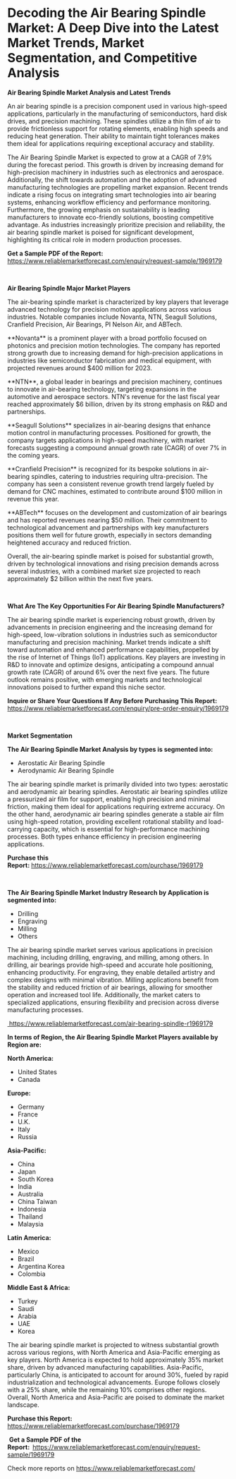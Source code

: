 <p><h1>Decoding the Air Bearing Spindle Market: A Deep Dive into the Latest Market Trends, Market Segmentation, and Competitive Analysis</h1></p><p><strong>Air Bearing Spindle Market Analysis and Latest Trends</strong></p>
<p><p>An air bearing spindle is a precision component used in various high-speed applications, particularly in the manufacturing of semiconductors, hard disk drives, and precision machining. These spindles utilize a thin film of air to provide frictionless support for rotating elements, enabling high speeds and reducing heat generation. Their ability to maintain tight tolerances makes them ideal for applications requiring exceptional accuracy and stability.</p><p>The Air Bearing Spindle Market is expected to grow at a CAGR of 7.9% during the forecast period. This growth is driven by increasing demand for high-precision machinery in industries such as electronics and aerospace. Additionally, the shift towards automation and the adoption of advanced manufacturing technologies are propelling market expansion. Recent trends indicate a rising focus on integrating smart technologies into air bearing systems, enhancing workflow efficiency and performance monitoring. Furthermore, the growing emphasis on sustainability is leading manufacturers to innovate eco-friendly solutions, boosting competitive advantage. As industries increasingly prioritize precision and reliability, the air bearing spindle market is poised for significant development, highlighting its critical role in modern production processes.</p></p>
<p><strong>Get a Sample PDF of the Report:&nbsp;</strong> <a href="https://www.reliablemarketforecast.com/enquiry/request-sample/1969179?utm_campaign=3539&utm_medium=2&utm_source=Github&utm_content=ia&utm_term=10042025&utm_id=air-bearing-spindle">https://www.reliablemarketforecast.com/enquiry/request-sample/1969179</a></p>
<p>&nbsp;</p>
<p><strong>Air Bearing Spindle Major Market Players</strong></p>
<p><p>The air-bearing spindle market is characterized by key players that leverage advanced technology for precision motion applications across various industries. Notable companies include Novanta, NTN, Seagull Solutions, Cranfield Precision, Air Bearings, PI Nelson Air, and ABTech.</p><p>**Novanta** is a prominent player with a broad portfolio focused on photonics and precision motion technologies. The company has reported strong growth due to increasing demand for high-precision applications in industries like semiconductor fabrication and medical equipment, with projected revenues around $400 million for 2023.</p><p>**NTN**, a global leader in bearings and precision machinery, continues to innovate in air-bearing technology, targeting expansions in the automotive and aerospace sectors. NTN's revenue for the last fiscal year reached approximately $6 billion, driven by its strong emphasis on R&D and partnerships.</p><p>**Seagull Solutions** specializes in air-bearing designs that enhance motion control in manufacturing processes. Positioned for growth, the company targets applications in high-speed machinery, with market forecasts suggesting a compound annual growth rate (CAGR) of over 7% in the coming years.</p><p>**Cranfield Precision** is recognized for its bespoke solutions in air-bearing spindles, catering to industries requiring ultra-precision. The company has seen a consistent revenue growth trend largely fueled by demand for CNC machines, estimated to contribute around $100 million in revenue this year.</p><p>**ABTech** focuses on the development and customization of air bearings and has reported revenues nearing $50 million. Their commitment to technological advancement and partnerships with key manufacturers positions them well for future growth, especially in sectors demanding heightened accuracy and reduced friction.</p><p>Overall, the air-bearing spindle market is poised for substantial growth, driven by technological innovations and rising precision demands across several industries, with a combined market size projected to reach approximately $2 billion within the next five years.</p></p>
<p>&nbsp;</p>
<p><strong>What Are The Key Opportunities For Air Bearing Spindle Manufacturers?</strong></p>
<p><p>The air bearing spindle market is experiencing robust growth, driven by advancements in precision engineering and the increasing demand for high-speed, low-vibration solutions in industries such as semiconductor manufacturing and precision machining. Market trends indicate a shift toward automation and enhanced performance capabilities, propelled by the rise of Internet of Things (IoT) applications. Key players are investing in R&D to innovate and optimize designs, anticipating a compound annual growth rate (CAGR) of around 6% over the next five years. The future outlook remains positive, with emerging markets and technological innovations poised to further expand this niche sector.</p></p>
<p><strong>Inquire or Share Your Questions If Any Before Purchasing This Report:</strong> <a href="https://www.reliablemarketforecast.com/enquiry/pre-order-enquiry/1969179?utm_campaign=3539&utm_medium=2&utm_source=Github&utm_content=ia&utm_term=10042025&utm_id=air-bearing-spindle">https://www.reliablemarketforecast.com/enquiry/pre-order-enquiry/1969179</a></p>
<p>&nbsp;</p>
<p><strong>Market Segmentation</strong></p>
<p><strong>The Air Bearing Spindle Market Analysis by types is segmented into:</strong></p>
<p><ul><li>Aerostatic Air Bearing Spindle</li><li>Aerodynamic Air Bearing Spindle</li></ul></p>
<p><p>The air bearing spindle market is primarily divided into two types: aerostatic and aerodynamic air bearing spindles. Aerostatic air bearing spindles utilize a pressurized air film for support, enabling high precision and minimal friction, making them ideal for applications requiring extreme accuracy. On the other hand, aerodynamic air bearing spindles generate a stable air film using high-speed rotation, providing excellent rotational stability and load-carrying capacity, which is essential for high-performance machining processes. Both types enhance efficiency in precision engineering applications.</p></p>
<p><strong>Purchase this Report:&nbsp;</strong><a href="https://www.reliablemarketforecast.com/purchase/1969179?utm_campaign=3539&utm_medium=2&utm_source=Github&utm_content=ia&utm_term=10042025&utm_id=air-bearing-spindle">https://www.reliablemarketforecast.com/purchase/1969179</a></p>
<p>&nbsp;</p>
<p><strong>The Air Bearing Spindle Market Industry Research by Application is segmented into:</strong></p>
<p><ul><li>Drilling</li><li>Engraving</li><li>Milling</li><li>Others</li></ul></p>
<p><p>The air bearing spindle market serves various applications in precision machining, including drilling, engraving, and milling, among others. In drilling, air bearings provide high-speed and accurate hole positioning, enhancing productivity. For engraving, they enable detailed artistry and complex designs with minimal vibration. Milling applications benefit from the stability and reduced friction of air bearings, allowing for smoother operation and increased tool life. Additionally, the market caters to specialized applications, ensuring flexibility and precision across diverse manufacturing processes.</p></p>
<p><a href="https://www.reliablemarketforecast.com/air-bearing-spindle-r1969179?utm_campaign=3539&utm_medium=2&utm_source=Github&utm_content=ia&utm_term=10042025&utm_id=air-bearing-spindle">&nbsp;https://www.reliablemarketforecast.com/air-bearing-spindle-r1969179</a></p>
<p><strong>In terms of Region, the Air Bearing Spindle Market Players available by Region are:</strong></p>
<p>
    <p> <strong> North America: </strong>
        <ul>
            <li>United States</li>
            <li>Canada</li>
        </ul>
        </p> 
    <p> <strong> Europe: </strong>
        <ul>
            <li>Germany</li>
            <li>France</li>
            <li>U.K.</li>
            <li>Italy</li>
            <li>Russia</li>
        </ul>
        </p> 
    <p> <strong> Asia-Pacific: </strong>
        <ul>
            <li>China</li>
            <li>Japan</li>
            <li>South Korea</li>
            <li>India</li>
            <li>Australia</li>
            <li>China Taiwan</li>
            <li>Indonesia</li>
            <li>Thailand</li>
            <li>Malaysia</li>
        </ul>
        </p> 
    <p> <strong> Latin America: </strong>
        <ul>
            <li>Mexico</li>
            <li>Brazil</li>
            <li>Argentina Korea</li>
            <li>Colombia</li>
        </ul>
        </p> 
    <p> <strong> Middle East & Africa: </strong>
        <ul>
            <li>Turkey</li>
            <li>Saudi</li>
            <li>Arabia</li>
            <li>UAE</li>
            <li>Korea</li>
        </ul>
    </p>
    </p>
<p><p>The air bearing spindle market is projected to witness substantial growth across various regions, with North America and Asia-Pacific emerging as key players. North America is expected to hold approximately 35% market share, driven by advanced manufacturing capabilities. Asia-Pacific, particularly China, is anticipated to account for around 30%, fueled by rapid industrialization and technological advancements. Europe follows closely with a 25% share, while the remaining 10% comprises other regions. Overall, North America and Asia-Pacific are poised to dominate the market landscape.</p></p>
<p><strong>Purchase this Report: </strong><a href="https://www.reliablemarketforecast.com/purchase/1969179?utm_campaign=3539&utm_medium=2&utm_source=Github&utm_content=ia&utm_term=10042025&utm_id=air-bearing-spindle">https://www.reliablemarketforecast.com/purchase/1969179</a></p>
<p>&nbsp;<strong>Get a Sample PDF of the Report:&nbsp;&nbsp;</strong><a href="https://www.reliablemarketforecast.com/enquiry/request-sample/1969179?utm_campaign=3539&utm_medium=2&utm_source=Github&utm_content=ia&utm_term=10042025&utm_id=air-bearing-spindle">https://www.reliablemarketforecast.com/enquiry/request-sample/1969179</a></p>
<p><strong></strong></p>
<p>Check more reports on <a href="https://www.reliablemarketforecast.com/?utm_campaign=3539&utm_medium=2&utm_source=Github&utm_content=ia&utm_term=10042025&utm_id=air-bearing-spindle">https://www.reliablemarketforecast.com/</a></p>